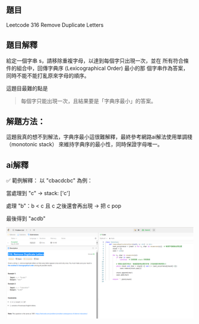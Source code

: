 ## 題目
 Leetcode 316 Remove Duplicate Letters

 ## 題目解釋

 給定一個字串 s，請移除重複字母，以達到每個字只出現一次，並在
所有符合條件的組合中，回傳字典序 (Lexicographical Order) 最小的那
個字串作為答案，同時不能不能打亂原來字母的順序。

這題目最難的點是
>每個字只能出現一次，且結果要是「字典序最小」的答案。


##  解題方法：

這題我真的想不到解法，字典序最小這很難解釋，最終參考網路ai解法使用單調棧（monotonic stack） 來維持字典序的最小性，同時保證字母唯一。

## ai解釋

✅ 範例解釋：
以 "cbacdcbc" 為例：

當處理到 "c" → stack: ['c']

處理 "b"：b < c 且 c 之後還會再出現 → 把 c pop

最後得到 "acdb"

![alt text](316.png)